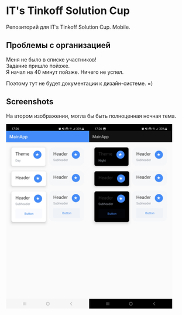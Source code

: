 # IT's Tinkoff Solution Cup
Репозиторий для IT’s Tinkoff Solution Cup. Mobile.  

## Проблемы с организацией

Меня не было в списке участников!  
Задание пришло пойзже.  
Я начал на 40 минут пойзже. Ничего не успел.  
  
Поэтому тут не будет документации к дизайн-системе.  =)


<h2>Screenshots</h2>
<p>На втором изображении, могла бы быть полноценная ночная тема.</p>
<div style="display:flex;">
<img alt="App image" src="documents/day.jpg" width="45%">
<img alt="App image" src="documents/night.jpg" width="45%">
</div>